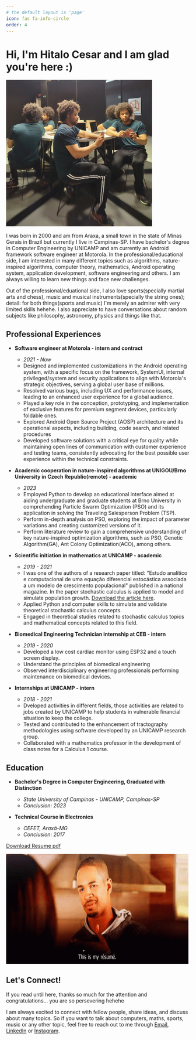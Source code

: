 ```yaml
---
# the default layout is 'page'
icon: fas fa-info-circle
order: 4
---
```


# Hi, I'm Hitalo Cesar and I am glad you're here :)

<img src="../assets/images/about_photo.png" alt="about_photo" height="400" width="400" />

I was born in 2000 and am from Araxa, a small town in the state of Minas Gerais in Brazil but currently I live in Campinas-SP. I have bachelor's degree in Computer Engineering by UNICAMP and am currently an Android framework software engineer at Motorola. In the professional/educational side, I am interested in many different topics such as algorithms, nature-inspired algorithms, computer theory, mathematics, Android operating system, application development, software engineering and others. I am always willing to learn new things and face new challenges.

Out of the professional/eduational side, I also love sports(specially martial arts and chess), music and musical instruments(specially the string ones); detail: for both things(sports and music) I'm merely an admirer with very limited skills hehehe. I also appreciate to have conversations about random subjects like philosophy, astronomy, physics and things like that.

## Professional Experiences

- **Software engineer at Motorola - intern and contract**
  - *2021 - Now*
  - Designed and implemented customizations in the Android operating system, with a specific focus on the framework, SystemUI, internal privileged/system and security applications to align with Motorola's strategic objectives, serving a global user base of millions.
  -  Resolved various bugs, including UX and performance issues, leading to an enhanced user experience for a global audience.
  -  Played a key role in the conception, prototyping, and implementation of exclusive features for premium segment devices, particularly foldable ones.
  -  Explored Android Open Source Project (AOSP) architecture and its operational aspects, including building, code search, and related procedures
  -  Developed software solutions with a critical eye for quality while maintaining open lines of communication with customer experience and testing teams, consistently advocating for the best possible user experience within the technical constraints.

- **Academic cooperation in nature-inspired algorithms at UNIGOU/Brno University in Czech Republic(remote) - academic**
  - *2023*
  - Employed Python to develop an educational interface aimed at aiding undergraduate and graduate students at Brno University in comprehending Particle Swarm Optimization (PSO) and its application in solving the Traveling Salesperson Problem (TSP).
  - Perform in-depth analysis on PSO, exploring the impact of parameter variations and creating customized versions of it.
  - Perform literature review to gain a comprehensive understanding of key nature-inspired optimization algorithms, such as PSO, Genetic Algorithm(GA), Ant Colony Optimization(ACO), among others.

- **Scientific initiation in mathematics at UNICAMP - academic**
  - *2019 - 2021*
  -  I was one of the authors of a research paper titled:  "Estudo analítico e computacional de uma equação diferencial estocástica associada a um modelo de crescimento populacional" published in a national magazine. In the paper stochastic calculus is applied to model and simulate population growth. [Download the article here](../assets/pdfs/crescimento_populacional_estocastico.pdf).
  - Applied Python and computer skills to simulate and validate theoretical stochastic calculus concepts.
  - Engaged in theoretical studies related to stochastic calculus topics and mathematical concepts related to this field.

- **Biomedical Engineering Technician internship at CEB - intern**
  - *2019 - 2020*
  - Developed a low cost cardiac monitor using ESP32 and a touch screen display.
  - Understand the principles of biomedical engineering
  - Observed interdisciplinary engineering professionals performing maintenance on biomedical devices.

- **Internships at UNICAMP - intern**
  - *2018 - 2021*
  - Dveloped activities in different fields, those activities are related to jobs created by UNICAMP to help students in vulnerable financial situation to keep the college.
  - Tested and contributed to the enhancement of tractography methodologies using software developed by an UNICAMP research group.
  - Collaborated with a mathematics professor in the development of class notes for a Calculus 1 course.

## Education

- **Bachelor's Degree in Computer Engineering, Graduated with Distinction**
  - *State University of Campinas - UNICAMP, Campinas-SP*
  - *Conclusion: 2023*

- **Technical Course in Electronics**
  - *CEFET, Araxá-MG*
  - *Conclusion: 2017*

[Download Resume pdf](../assets/pdfs/Resume.pdf)

<img src="../assets/gifs/this_is_my_resume.gif" alt="resume_gif" height="300" width="500" />

## Let's Connect!

If you read until here, thanks so much for the attention and congratulations... you are so persevering hehehe

I am always excited to connect with fellow people, share ideas, and discuss about many topics. So if you want to talk about computers, maths, sports, music or any other topic, feel free to reach out to me through [Email](mailto:hitalo.c.a@gmail.com), [LinkedIn](https://www.linkedin.com/in/hitalo-cesar/) or [Instagram](https://www.instagram.com/hitalocesar7/).
